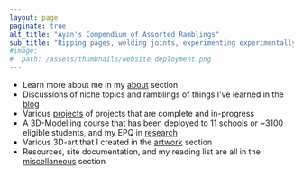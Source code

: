 ```yaml
---
layout: page
paginate: true
alt_title: "Ayan's Compendium of Assorted Ramblings"
sub_title: "Ripping pages, welding joints, experimenting experimentally, burning electronics, and tuning PIDs since 2007."
#image: 
#  path: /assets/thumbnails/website deployment.png
---
```

- Learn more about me in my [about](/about) section
- Discussions of niche topics and ramblings of things I've learned in the [blog](/blog)
- Various [projects](/projects/) of projects that are complete and in-progress
- A 3D-Modelling course that has been deployed to 11 schools or ~3100 eligible students, and my EPQ in [research](/research/)
- Various 3D-art that I created in the [artwork](/artwork) section
- Resources, site documentation, and my reading list are all in the [miscellaneous](/miscellaneous) section
